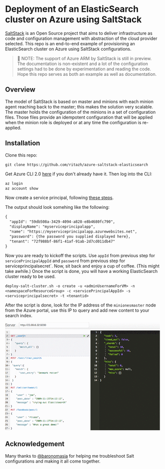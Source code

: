 # Deployment of an ElasticSearch cluster on Azure using SaltStack

[SaltStack](https://github.com/saltstack/salt) is an Open Source project that aims to deliver infrastructure as code and configuration management with abstraction of the cloud provider selected. This repo is an end-to-end example of provisioning an ElasticSearch cluster on Azure using SaltStack configurations.

> :triangular_flag_on_post: NOTE: The support of Azure ARM by SaltStack is still in preview. The documentation is non-existent and a lot of the configuration settings had to be done by experimentation and reading the code. Hope this repo serves as both an example as well as documentation.

## Overview
The model of SaltStack is based on master and minions with each minion agent reaching back to the master; this makes the solution very scalable. The master holds the configuration of the minions in a set of configuration files. Those files provide an idempotent configuration that will be applied when the minion role is deployed or at any time the configuration is re-applied.

## Installation
Clone this repo:

    git clone https://github.com/ritazh/azure-saltstack-elasticsearch

Get Azure CLI 2.0 [here](https://docs.microsoft.com/en-us/cli/azure/install-azure-cli) if you don't already have it. Then log into the CLI:
	
	az login
	az account show

Now create a service principal, following [these steps](https://docs.microsoft.com/en-us/cli/azure/create-an-azure-service-principal-azure-cli).

The output should look somehing like the following:
```
{
  "appId": "59db508a-3429-4094-a828-e8b4680fc790",
  "displayName": "myserviceprincipalapp",
  "name": "https://myserviceprincipalapp.azurewebsites.net",
  "password": {the password you supplied displayed here},
  "tenant": "72f988bf-86f1-41af-91ab-2d7cd011db47"
}

```

Now you are ready to kickoff the scripts. Use `appId` from previous step for `servicePrincipalAppId` and `password` from previous step for serviceprincipalsecret`.  Now, sit back and enjoy a cup of coffee. (This might take awhile.) Once the script is done, you will have a working ElasticSearch cluster ready to be used. 
  	
  	deploy-salt-cluster.sh -o create -u <adminUsernameForVM> -n <namespaceForResourceGroup> -c <servicePrincipalAppId> -s <serviceprincipalsecret> -t <tenantid>

After the script is done, look for the IP address of the `minionesmaster` node from the Azure portal, use this IP to query and add new content to your search index. 

![ElasticSearch on Azure Using SaltStack](demo.gif)

## Acknowledgement
Many thanks to [@baronomasia](https://github.com/baronomasia) for helping me troubleshoot Salt configurations and making it all come together.



